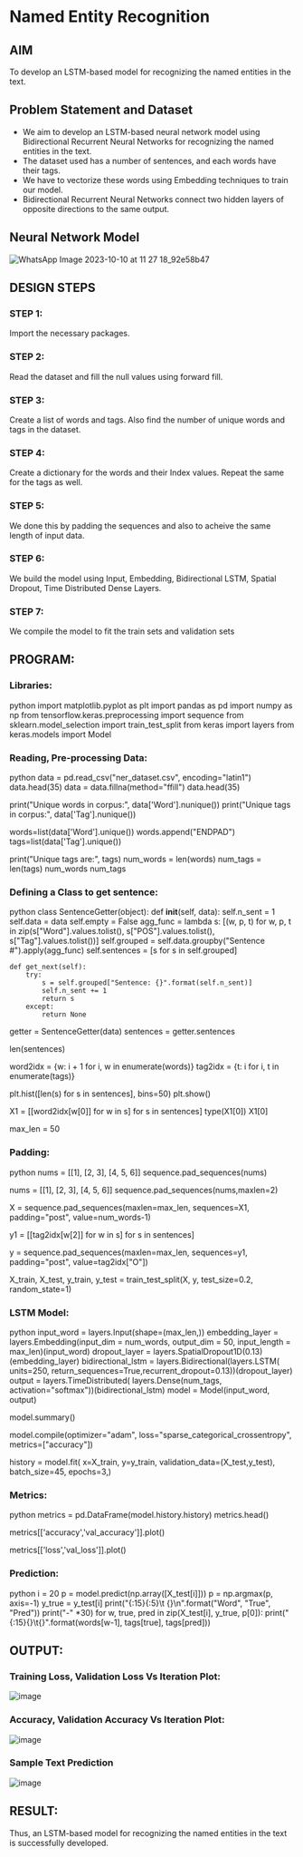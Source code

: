 # Named Entity Recognition

## AIM

To develop an LSTM-based model for recognizing the named entities in the text.

## Problem Statement and Dataset
* We aim to develop an LSTM-based neural network model using Bidirectional Recurrent Neural Networks for recognizing the named entities in the text.
* The dataset used has a number of sentences, and each words have their tags.
* We have to vectorize these words using Embedding techniques to train our model.
* Bidirectional Recurrent Neural Networks connect two hidden layers of opposite directions to the same output.



## Neural Network Model
![WhatsApp Image 2023-10-10 at 11 27 18_92e58b47](https://github.com/Aashima02/named-entity-recognition/assets/93427086/d4d853ed-f282-4940-a38d-bc0b2c5e91eb)



## DESIGN STEPS


### STEP 1:
Import the necessary packages.
### STEP 2:
Read the dataset and fill the null values using forward fill.
### STEP 3:
Create a list of words and tags. Also find the number of unique words and tags in the dataset.
### STEP 4:
Create a dictionary for the words and their Index values. Repeat the same for the tags as well.
### STEP 5:
We done this by padding the sequences and also to acheive the same length of input data.
### STEP 6:
We build the model using Input, Embedding, Bidirectional LSTM, Spatial Dropout, Time Distributed Dense Layers.
### STEP 7:
We compile the model to fit the train sets and validation sets

## PROGRAM:

### Libraries:
python
import matplotlib.pyplot as plt
import pandas as pd
import numpy as np
from tensorflow.keras.preprocessing import sequence
from sklearn.model_selection import train_test_split
from keras import layers
from keras.models import Model


### Reading, Pre-processing Data:
python
data = pd.read_csv("ner_dataset.csv", encoding="latin1")
data.head(35)
data = data.fillna(method="ffill")
data.head(35)

print("Unique words in corpus:", data['Word'].nunique())
print("Unique tags in corpus:", data['Tag'].nunique())

words=list(data['Word'].unique())
words.append("ENDPAD")
tags=list(data['Tag'].unique())

print("Unique tags are:", tags)
num_words = len(words)
num_tags = len(tags)
num_words
num_tags

### Defining a Class to get sentence:
python
class SentenceGetter(object):
    def __init__(self, data):
        self.n_sent = 1
        self.data = data
        self.empty = False
        agg_func = lambda s: [(w, p, t) for w, p, t in zip(s["Word"].values.tolist(),
                                                           s["POS"].values.tolist(),
                                                           s["Tag"].values.tolist())]
        self.grouped = self.data.groupby("Sentence #").apply(agg_func)
        self.sentences = [s for s in self.grouped]

    def get_next(self):
        try:
            s = self.grouped["Sentence: {}".format(self.n_sent)]
            self.n_sent += 1
            return s
        except:
            return None

getter = SentenceGetter(data)
sentences = getter.sentences

len(sentences)

word2idx = {w: i + 1 for i, w in enumerate(words)}
tag2idx = {t: i for i, t in enumerate(tags)}

plt.hist([len(s) for s in sentences], bins=50)
plt.show()

X1 = [[word2idx[w[0]] for w in s] for s in sentences]
type(X1[0])
X1[0]

max_len = 50


### Padding:
python
nums = [[1], [2, 3], [4, 5, 6]]
sequence.pad_sequences(nums)

nums = [[1], [2, 3], [4, 5, 6]]
sequence.pad_sequences(nums,maxlen=2)

X = sequence.pad_sequences(maxlen=max_len,
                  sequences=X1, padding="post",
                  value=num_words-1)

y1 = [[tag2idx[w[2]] for w in s] for s in sentences]

y = sequence.pad_sequences(maxlen=max_len,
                  sequences=y1,
                  padding="post",
                  value=tag2idx["O"])

X_train, X_test, y_train, y_test = train_test_split(X, y,
                                                    test_size=0.2, random_state=1)


### LSTM Model:
python
input_word = layers.Input(shape=(max_len,))
embedding_layer = layers.Embedding(input_dim = num_words,
                                   output_dim = 50,
                                   input_length = max_len)(input_word)
dropout_layer = layers.SpatialDropout1D(0.13)(embedding_layer)
bidirectional_lstm = layers.Bidirectional(layers.LSTM(
    units=250, return_sequences=True,recurrent_dropout=0.13))(dropout_layer)
output = layers.TimeDistributed(
    layers.Dense(num_tags, activation="softmax"))(bidirectional_lstm)
model = Model(input_word, output)

model.summary()

model.compile(optimizer="adam",
              loss="sparse_categorical_crossentropy",
              metrics=["accuracy"])

history = model.fit(
    x=X_train,
    y=y_train,
    validation_data=(X_test,y_test),
    batch_size=45,
    epochs=3,)

### Metrics:
python
metrics = pd.DataFrame(model.history.history)
metrics.head()

metrics[['accuracy','val_accuracy']].plot()

metrics[['loss','val_loss']].plot()

### Prediction:
python
i = 20
p = model.predict(np.array([X_test[i]]))
p = np.argmax(p, axis=-1)
y_true = y_test[i]
print("{:15}{:5}\t {}\n".format("Word", "True", "Pred"))
print("-" *30)
for w, true, pred in zip(X_test[i], y_true, p[0]):
    print("{:15}{}\t{}".format(words[w-1], tags[true], tags[pred]))


## OUTPUT:

### Training Loss, Validation Loss Vs Iteration Plot:

![image](https://github.com/Aashima02/named-entity-recognition/assets/93427086/f3b93925-9723-4d4c-b94a-75a13d4829e5)

### Accuracy, Validation Accuracy Vs Iteration Plot:
![image](https://github.com/Aashima02/named-entity-recognition/assets/93427086/ffe712a3-66a7-44c1-b176-111cd8d8c7c6)

### Sample Text Prediction
![image](https://github.com/Aashima02/named-entity-recognition/assets/93427086/15d50d56-9c4c-4326-bb82-5fc0b381b7f8)


## RESULT:
Thus, an LSTM-based model for recognizing the named entities in the text is successfully developed.
